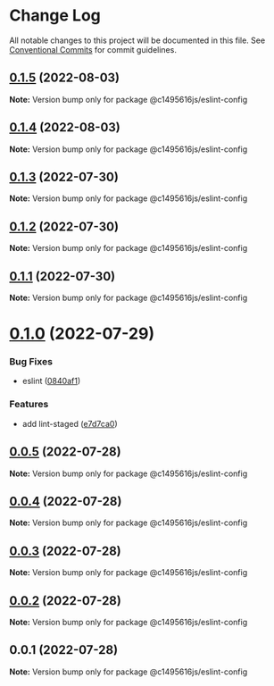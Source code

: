 # Change Log

All notable changes to this project will be documented in this file.
See [Conventional Commits](https://conventionalcommits.org) for commit guidelines.

## [0.1.5](https://github.com/c1495616js/jerry-fe-library/compare/@c1495616js/eslint-config@0.1.4...@c1495616js/eslint-config@0.1.5) (2022-08-03)

**Note:** Version bump only for package @c1495616js/eslint-config





## [0.1.4](https://github.com/c1495616js/jerry-fe-library/compare/@c1495616js/eslint-config@0.1.3...@c1495616js/eslint-config@0.1.4) (2022-08-03)

**Note:** Version bump only for package @c1495616js/eslint-config





## [0.1.3](https://github.com/c1495616js/jerry-fe-library/compare/@c1495616js/eslint-config@0.1.2...@c1495616js/eslint-config@0.1.3) (2022-07-30)

**Note:** Version bump only for package @c1495616js/eslint-config





## [0.1.2](https://github.com/c1495616js/jerry-fe-library/compare/@c1495616js/eslint-config@0.1.1...@c1495616js/eslint-config@0.1.2) (2022-07-30)

**Note:** Version bump only for package @c1495616js/eslint-config





## [0.1.1](https://github.com/c1495616js/jerry-fe-library/compare/@c1495616js/eslint-config@0.1.0...@c1495616js/eslint-config@0.1.1) (2022-07-30)

**Note:** Version bump only for package @c1495616js/eslint-config





# [0.1.0](https://github.com/c1495616js/jerry-fe-library/compare/@c1495616js/eslint-config@0.0.5...@c1495616js/eslint-config@0.1.0) (2022-07-29)


### Bug Fixes

* eslint ([0840af1](https://github.com/c1495616js/jerry-fe-library/commit/0840af11f0f678687fd06b55444d08eaacebb6ef))


### Features

* add lint-staged ([e7d7ca0](https://github.com/c1495616js/jerry-fe-library/commit/e7d7ca02366321f602e6f10315be12fc6c2cd171))





## [0.0.5](https://github.com/c1495616js/jerry-fe-library/compare/@c1495616js/eslint-config@0.0.4...@c1495616js/eslint-config@0.0.5) (2022-07-28)

**Note:** Version bump only for package @c1495616js/eslint-config





## [0.0.4](https://github.com/c1495616js/jerry-fe-library/compare/@c1495616js/eslint-config@0.0.3...@c1495616js/eslint-config@0.0.4) (2022-07-28)

**Note:** Version bump only for package @c1495616js/eslint-config





## [0.0.3](https://github.com/c1495616js/jerry-fe-library/compare/@c1495616js/eslint-config@0.0.2...@c1495616js/eslint-config@0.0.3) (2022-07-28)

**Note:** Version bump only for package @c1495616js/eslint-config





## [0.0.2](https://github.com/c1495616js/jerry-fe-library/compare/@c1495616js/eslint-config@0.0.1...@c1495616js/eslint-config@0.0.2) (2022-07-28)

**Note:** Version bump only for package @c1495616js/eslint-config





## 0.0.1 (2022-07-28)

**Note:** Version bump only for package @c1495616js/eslint-config

